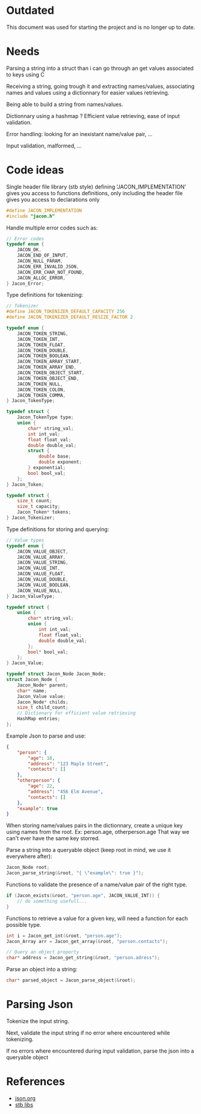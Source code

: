 # Outdated
This document was used for starting the project and is no longer up to date. 

# Needs
Parsing a string into a struct than i can go through an get values associated to keys using C

Receiving a string, going trough it and extracting names/values, associating names and values using a dictionnary
for easier values retrieving.

Being able to build a string from names/values.

Dictionnary using a hashmap ? Efficient value retrieving, ease of input validation.

Error handling: looking for an inexistant name/value pair, ...

Input validation, malformed, ...

# Code ideas
Single header file library (stb style)
defining 'JACON_IMPLEMENTATION' gives you access to functions definitions,
only including the header file gives you access to declarations only
```C
#define JACON_IMPLEMENTATION
#include "jacon.h"
```

Handle multiple error codes such as:
```C
// Error codes
typedef enum {
    JACON_OK,
    JACON_END_OF_INPUT,
    JACON_NULL_PARAM,
    JACON_ERR_INVALID_JSON,
    JACON_ERR_CHAR_NOT_FOUND,
    JACON_ALLOC_ERROR,
} Jacon_Error;
```

Type definitions for tokenizing:
```C
// Tokenizer
#define JACON_TOKENIZER_DEFAULT_CAPACITY 256
#define JACON_TOKENIZER_DEFAULT_RESIZE_FACTOR 2

typedef enum {
    JACON_TOKEN_STRING,
    JACON_TOKEN_INT,
    JACON_TOKEN_FLOAT,
    JACON_TOKEN_DOUBLE,
    JACON_TOKEN_BOOLEAN,
    JACON_TOKEN_ARRAY_START,
    JACON_TOKEN_ARRAY_END,
    JACON_TOKEN_OBJECT_START,
    JACON_TOKEN_OBJECT_END,
    JACON_TOKEN_NULL,
    JACON_TOKEN_COLON,
    JACON_TOKEN_COMMA,
} Jacon_TokenType;

typedef struct {
    Jacon_TokenType type;
    union {
        char* string_val;
        int int_val;
        float float_val;
        double double_val;
        struct {
            double base;
            double exponent;
        } exponential;
        bool bool_val;
    };
} Jacon_Token;

typedef struct {
    size_t count;
    size_t capacity;
    Jacon_Token* tokens;
} Jacon_Tokenizer;
```

Type definitions for storing and querying:
```C
// Value types
typedef enum {
    JACON_VALUE_OBJECT,
    JACON_VALUE_ARRAY,
    JACON_VALUE_STRING,
    JACON_VALUE_INT,
    JACON_VALUE_FLOAT,
    JACON_VALUE_DOUBLE,
    JACON_VALUE_BOOLEAN,
    JACON_VALUE_NULL,
} Jacon_ValueType;

typedef struct {
    union {
        char* string_val;
        union {
            int int_val;
            float float_val;
            double double_val;
        };
        bool* bool_val;
    };
} Jacon_Value;

typedef struct Jacon_Node Jacon_Node;
struct Jacon_Node {
    Jacon_Node* parent;
    char* name;
    Jacon_Value value;
    Jacon_Node* childs;
    size_t child_count;
    // Dictionary for efficient value retrieving
    HashMap entries;
};
```

Example Json to parse and use:
```Json
{
    "person": {
        "age": 18,
        "address": "123 Maple Street",
        "contacts": []
    },
    "otherperson": {
        "age": 22,
        "address": "456 Elm Avenue",
        "contacts": []
    },
    "example": true
}
```

When storing name/values pairs in the dictionnary, create a unique key using names from the root.
Ex: person.age, otherperson.age
That way we can't ever have the same key storred.

Parse a string into a queryable object (keep root in mind, we use it everywhere after):
```C
Jacon_Node root;
Jacon_parse_string(&root, "{ \"example\": true }");
```

Functions to validate the presence of a name/value pair of the right type.
```C
if (Jacon_exists(&root, "person.age", JACON_VALUE_INT)) {
    // do something usefull...
}
```

Functions to retrieve a value for a given key, will need a function for each possible type.
```C
int i = Jacon_get_int(&root, "person.age"); 
Jacon_Array arr = Jacon_get_array(&root, "person.contacts");

// Query an object property
char* address = Jacon_get_string(&root, "person.adress");
```

Parse an object into a string:
```C
char* parsed_object = Jacon_parse_object(&root);
```

# Parsing Json
Tokenize the input string.

Next, validate the input string if no error where encountered while tokenizing.

If no errors where encountered during input validation, parse the json into a queryable object

# References
- [json.org](https://www.json.org/json-en.html)
- [stb libs](https://github.com/nothings/stb)
